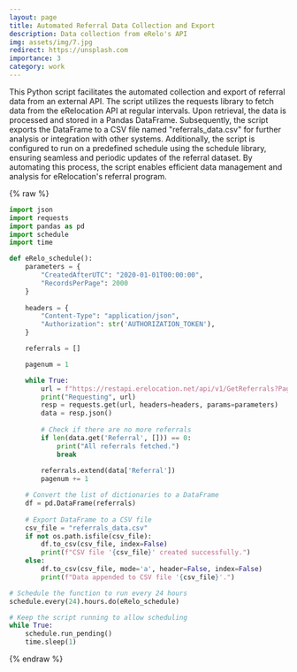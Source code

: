 ```yaml
---
layout: page
title: Automated Referral Data Collection and Export
description: Data collection from eRelo's API
img: assets/img/7.jpg
redirect: https://unsplash.com
importance: 3
category: work
---
```


This Python script facilitates the automated collection and export of referral data from an external API. The script utilizes the requests library to fetch data from the eRelocation API at regular intervals. Upon retrieval, the data is processed and stored in a Pandas DataFrame. Subsequently, the script exports the DataFrame to a CSV file named "referrals_data.csv" for further analysis or integration with other systems. Additionally, the script is configured to run on a predefined schedule using the schedule library, ensuring seamless and periodic updates of the referral dataset. By automating this process, the script enables efficient data management and analysis for eRelocation's referral program.

{% raw %}
```python
import json 
import requests
import pandas as pd
import schedule
import time

def eRelo_schedule():
    parameters = {
        "CreatedAfterUTC": "2020-01-01T00:00:00",
        "RecordsPerPage": 2000
    }
    
    headers = {
        "Content-Type": "application/json",
        "Authorization": str('AUTHORIZATION_TOKEN'),
    }

    referrals = []

    pagenum = 1

    while True:
        url = f"https://restapi.erelocation.net/api/v1/GetReferrals?PageNum={pagenum}"
        print("Requesting", url)
        resp = requests.get(url, headers=headers, params=parameters)
        data = resp.json()
        
        # Check if there are no more referrals
        if len(data.get('Referral', [])) == 0:
            print("All referrals fetched.")
            break
        
        referrals.extend(data['Referral'])
        pagenum += 1

    # Convert the list of dictionaries to a DataFrame
    df = pd.DataFrame(referrals)
    
    # Export DataFrame to a CSV file
    csv_file = "referrals_data.csv"
    if not os.path.isfile(csv_file):
        df.to_csv(csv_file, index=False)
        print(f"CSV file '{csv_file}' created successfully.")
    else:
        df.to_csv(csv_file, mode='a', header=False, index=False)
        print(f"Data appended to CSV file '{csv_file}'.")

# Schedule the function to run every 24 hours
schedule.every(24).hours.do(eRelo_schedule)

# Keep the script running to allow scheduling
while True:
    schedule.run_pending()
    time.sleep(1)
```

{% endraw %}
